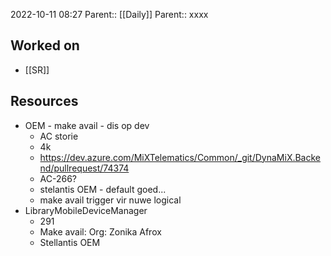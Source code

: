2022-10-11 08:27
Parent:: [[Daily]] 
Parent:: xxxx

## Worked on

- [[SR]]

## Resources

- OEM - make avail - dis op dev
	- AC storie
	- 4k
	- https://dev.azure.com/MiXTelematics/Common/_git/DynaMiX.Backend/pullrequest/74374
	- AC-266?
	- stelantis OEM - default goed...
	- make avail trigger vir nuwe logical
- LibraryMobileDeviceManager
	- 291
	- Make avail: Org: Zonika Afrox
	- Stellantis OEM




